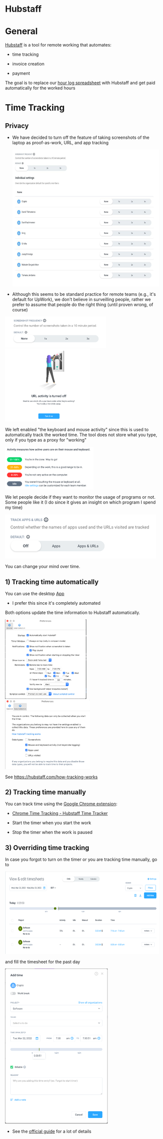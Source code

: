 # Hubstaff

<!-- toc -->

# General

[<span class="underline">Hubstaff</span>](https://hubstaff.com/) is a
tool for remote working that automates:

-   time tracking

-   invoice creation

-   payment

The goal is to replace our [<span class="underline">hour log
spreadsheet</span>](https://docs.google.com/spreadsheets/d/1oNd6ORhc94oUzg5nhNC7fQelN_PmfAv110F7lUiZsxo/edit#gid=0)
with Hubstaff and get paid automatically for the worked hours

# Time Tracking

## Privacy

- We have decided to turn off the feature of taking screenshots of the
laptop as proof-as-work, URL, and app tracking

    <img src="Hubstaff_figs/image9.jpg" style="width:6.26772in;height:4.66667in" />

- Although this seems to be standard practice for remote teams (e.g., it's
default for UpWork), we don't believe in surveilling people, rather we
prefer to assume that people do the right thing (until proven wrong, of
course)

<img src="Hubstaff_figs/image1.png" style="width:3.44034in;height:1.06338in" />

<img src="Hubstaff_figs/image4.png" style="width:2.89844in;height:2.48438in" />

We left enabled "the keyboard and mouse activity" since this is used to
automatically track the worked time. The tool does not store what you
type, only if you type as a proxy for "working"

<img src="Hubstaff_figs/image5.png" style="width:3.01563in;height:1.45221in" />

We let people decide if they want to monitor the usage of programs or
not. Some people like it (I do since it gives an insight on which
program I spend my time)

<img src="Hubstaff_figs/image3.png" style="width:5.15625in;height:1.51042in" />

You can change your mind over time.

## 1) Tracking time automatically


You can use the desktop [<span
class="underline">App</span>](https://app.hubstaff.com/download)

-   I prefer this since it's completely automated

Both options update the time information to Hubstaff automatically.

<img src="Hubstaff_figs/image2.png" style="width:2.76563in;height:2.71063in" />

<img src="Hubstaff_figs/image6.png" style="width:2.89272in;height:2.35938in" />

See [<span
class="underline">https://hubstaff.com/how-tracking-works</span>](https://hubstaff.com/how-tracking-works)

## 2) Tracking time manually


You can track time using the [<span class="underline">Google Chrome
extension</span>](https://chrome.google.com/webstore/detail/hubstaff-time-tracker/mipeohjjimeknlkekbemdjbjniogbgel):

-   [<span class="underline">Chrome Time Tracking - Hubstaff Time
    Tracker</span>](https://www.youtube.com/watch?v=1dXfD3EJb2M)

-   Start the timer when you start the work

-   Stop the timer when the work is paused

## 3) Overriding time tracking


In case you forgot to turn on the timer or you are tracking time
manually, go to

<img src="Hubstaff_figs/image8.png" style="width:6.26772in;height:2.80556in" />

and fill the timesheet for the past day

<img src="Hubstaff_figs/image7.png" style="width:3.5049in;height:5.28646in" />

-   See the [<span class="underline">official
    guide</span>](https://support.hubstaff.com/how-to-add-delete-and-edit-manual-time-entries/#:~:text=First%2C%20navigate%20to%20the%20Timesheets,of%20the%20manual%20time%20entry.)
    for a lot of details
